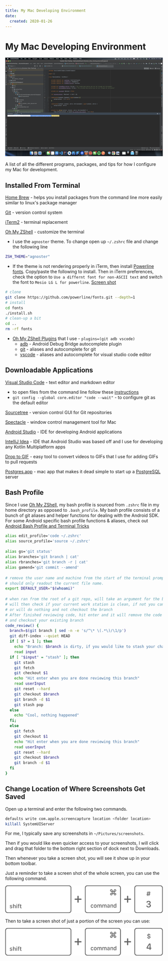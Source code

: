 ```yaml
---
title: My Mac Developing Environment
date:
  created: 2020-01-26
---
```


# My Mac Developing Environment

![](../../assets/images/my-mac-environment.png)

A list of all the different programs, packages, and tips for how I configure my Mac for development. 

<!-- more -->

## Installed From Terminal

[Home Brew](https://brew.sh/) - helps you install packages from the command line more easily similar to linux's package manager

[Git](https://gist.github.com/derhuerst/1b15ff4652a867391f03#file-mac-md) - version control system

[iTerm2](https://www.iterm2.com/) - terminal replacement

[Oh My ZShell](https://github.com/robbyrussell/oh-my-zsh) - customize the terminal

* I use the `agnoster` theme. To change open up `~/.zshrc` file and change the following line 

```bash
ZSH_THEME="agnoster"
```

* If the theme is not rendering properly in iTerm, then install [Powerline fonts](https://github.com/powerline/fonts). Copy/paste the following to install. Then in iTerm preferences, check the option to `Use a differnt font for non-ASCII text` and switch the font to `Mesio LG L for powerline`. [Screen shot](https://github.com/ohmyzsh/ohmyzsh/issues/1906#issuecomment-252443982)

```bash
# clone
git clone https://github.com/powerline/fonts.git --depth=1
# install
cd fonts
./install.sh
# clean-up a bit
cd ..
rm -rf fonts
```

* [Oh My ZShell Plugins](https://github.com/ohmyzsh/ohmyzsh/wiki/Plugins) that I use - `plugins=(git adb vscode)`
    * [adb](https://github.com/ohmyzsh/ohmyzsh/tree/master/plugins/adb) - Android Debug Bridge autocomplete plugin
    * [git](https://github.com/ohmyzsh/ohmyzsh/tree/master/plugins/git) - aliases and autocomplete for git
    * [vscode](https://github.com/ohmyzsh/ohmyzsh/tree/master/plugins/vscode) - aliases and autocomplete for visual studio code editor




## Downloadable Applications

[Visual Studio Code](https://code.visualstudio.com/) - text editor and markdown editor

* to open files from the command line follow these [instructions](https://code.visualstudio.com/docs/setup/mac)
* `git config --global core.editor "code --wait"` - to configure git as the default editor

[Sourcetree](https://www.sourcetreeapp.com/) - version control GUI for Git repositories

[Spectacle](https://www.spectacleapp.com/) - window control management tool for Mac

[Android Studio](https://developer.android.com/studio/) - IDE for developing Android applications

[IntelliJ Idea](https://www.jetbrains.com/idea/) - IDE that Android Studio was based off and I use for developing any Kotlin Multiplatform apps

[Drop to GIF](https://github.com/mortenjust/droptogif) - easy tool to convert videos to GIFs that I use for adding GIFs to pull requests

[Postgres.app](https://postgresapp.com/) - mac app that makes it dead simple to start up a [PostgreSQL](https://www.postgresql.org/) server


## Bash Profile

Since I use [Oh My ZShell](https://github.com/robbyrussell/oh-my-zsh), my bash profile is sourced from `.zshrc` file in my home directory as opposed to `.bash_profile`. My bash profile consists of a bunch of git aliases and helper functions for dealing with the Android SDK. For some Android specific bash profile functions & aliases, check out [Android Bash Profile and Terminal Tricks](https://plusmobileapps.com/2019/03/05/android-terminal-tricks.html)

```bash
alias edit_profile='code ~/.zshrc'
alias source_profile='source ~/.zshrc'

alias gs='git status'
alias branches='git branch | cat'
alias rbranches='git branch -r | cat'
alias gamend='git commit --amend'

# remove the user name and machine from the start of the terminal prompt
# should only readout the current file name. 
export DEFAULT_USER="$(whoami)"

# when ran from the root of a git repo, will take an argument for the branch name
# will then check if your current work station is clean, if not you can type "stash" to stash them
# or will do nothing and not checkout the branch
# After finished reviewing code, hit enter and it will remove the code reviewed branch from your local machine 
# and checkout your existing branch
code_review() {
  branch=$(git branch | sed -n -e 's/^\* \(.*\)/\1/p')
  git diff-index --quiet HEAD
  if [ $? = 1 ]; then
    echo "Branch: $branch is dirty, if you would like to stash your changes type stash"
    read input
  if [ "$input" = "stash" ]; then
    git stash
    git fetch
    git checkout $1
    echo "Hit enter when you are done reviewing this branch"
    read userInput
    git reset --hard
    git checkout $branch
    git branch -d $1
    git stash pop
  else
    echo "Cool, nothing happened"
  fi;
  else
    git fetch
    git checkout $1
    echo "Hit enter when you are done reviewing this branch"
    read userInput
    git reset --hard
    git checkout $branch
    git branch -d $1
  fi
}
```


## Change Location of Where Screenshots Get Saved

Open up a terminal and enter the following two commands.

```bash
defaults write com.apple.screencapture location <folder location>
killall SystemUIServer
```

For me, I typically save any screenshots in `~/Pictures/screenshots`.

Then if you would like even quicker access to your screenshots, I will click and drag that folder to the bottom right section of dock next to Downloads. 

Then whenever you take a screen shot, you will see it show up in your bottom toolbar. 

Just a reminder to take a screen shot of the whole screen, you can use the following command. 

![full screen capture](../../assets/images/screen-cap-whole-screen.png)

Then to take a screen shot of just a portion of the screen you can use: 

![portion of the screen capture](../../assets/images/screen-cap-part-screen.png)

